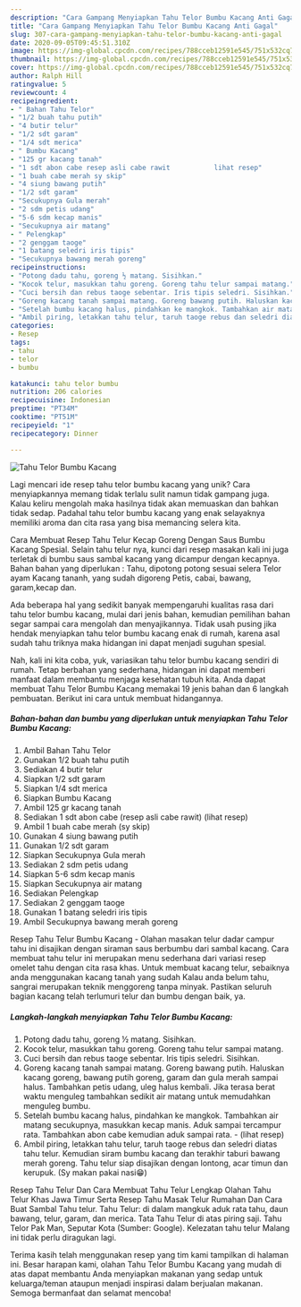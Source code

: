 ```yaml
---
description: "Cara Gampang Menyiapkan Tahu Telor Bumbu Kacang Anti Gagal"
title: "Cara Gampang Menyiapkan Tahu Telor Bumbu Kacang Anti Gagal"
slug: 307-cara-gampang-menyiapkan-tahu-telor-bumbu-kacang-anti-gagal
date: 2020-09-05T09:45:51.310Z
image: https://img-global.cpcdn.com/recipes/788cceb12591e545/751x532cq70/tahu-telor-bumbu-kacang-foto-resep-utama.jpg
thumbnail: https://img-global.cpcdn.com/recipes/788cceb12591e545/751x532cq70/tahu-telor-bumbu-kacang-foto-resep-utama.jpg
cover: https://img-global.cpcdn.com/recipes/788cceb12591e545/751x532cq70/tahu-telor-bumbu-kacang-foto-resep-utama.jpg
author: Ralph Hill
ratingvalue: 5
reviewcount: 4
recipeingredient:
- " Bahan Tahu Telor"
- "1/2 buah tahu putih"
- "4 butir telur"
- "1/2 sdt garam"
- "1/4 sdt merica"
- " Bumbu Kacang"
- "125 gr kacang tanah"
- "1 sdt abon cabe resep asli cabe rawit           lihat resep"
- "1 buah cabe merah sy skip"
- "4 siung bawang putih"
- "1/2 sdt garam"
- "Secukupnya Gula merah"
- "2 sdm petis udang"
- "5-6 sdm kecap manis"
- "Secukupnya air matang"
- " Pelengkap"
- "2 genggam taoge"
- "1 batang seledri iris tipis"
- "Secukupnya bawang merah goreng"
recipeinstructions:
- "Potong dadu tahu, goreng ½ matang. Sisihkan."
- "Kocok telur, masukkan tahu goreng. Goreng tahu telur sampai matang."
- "Cuci bersih dan rebus taoge sebentar. Iris tipis seledri. Sisihkan."
- "Goreng kacang tanah sampai matang. Goreng bawang putih. Haluskan kacang goreng, bawang putih goreng, garam dan gula merah sampai halus. Tambahkan petis udang, uleg halus kembali. Jika terasa berat waktu menguleg tambahkan sedikit air matang untuk memudahkan menguleg bumbu."
- "Setelah bumbu kacang halus, pindahkan ke mangkok. Tambahkan air matang secukupnya, masukkan kecap manis. Aduk sampai tercampur rata. Tambahkan abon cabe kemudian aduk sampai rata.             (lihat resep)"
- "Ambil piring, letakkan tahu telur, taruh taoge rebus dan seledri diatas tahu telur. Kemudian siram bumbu kacang dan terakhir taburi bawang merah goreng. Tahu telur siap disajikan dengan lontong, acar timun dan kerupuk. (Sy makan pakai nasi😁)"
categories:
- Resep
tags:
- tahu
- telor
- bumbu

katakunci: tahu telor bumbu 
nutrition: 206 calories
recipecuisine: Indonesian
preptime: "PT34M"
cooktime: "PT51M"
recipeyield: "1"
recipecategory: Dinner

---
```



![Tahu Telor Bumbu Kacang](https://img-global.cpcdn.com/recipes/788cceb12591e545/751x532cq70/tahu-telor-bumbu-kacang-foto-resep-utama.jpg)

Lagi mencari ide resep tahu telor bumbu kacang yang unik? Cara menyiapkannya memang tidak terlalu sulit namun tidak gampang juga. Kalau keliru mengolah maka hasilnya tidak akan memuaskan dan bahkan tidak sedap. Padahal tahu telor bumbu kacang yang enak selayaknya memiliki aroma dan cita rasa yang bisa memancing selera kita.

Cara Membuat Resep Tahu Telur Kecap Goreng Dengan Saus Bumbu Kacang Spesial. Selain tahu telur nya, kunci dari resep masakan kali ini juga terletak di bumbu saus sambal kacang yang dicampur dengan kecapnya. Bahan bahan yang diperlukan : Tahu, dipotong potong sesuai selera Telor ayam Kacang tananh, yang sudah digoreng Petis, cabai, bawang, garam,kecap dan.

Ada beberapa hal yang sedikit banyak mempengaruhi kualitas rasa dari tahu telor bumbu kacang, mulai dari jenis bahan, kemudian pemilihan bahan segar sampai cara mengolah dan menyajikannya. Tidak usah pusing jika hendak menyiapkan tahu telor bumbu kacang enak di rumah, karena asal sudah tahu triknya maka hidangan ini dapat menjadi suguhan spesial.


Nah, kali ini kita coba, yuk, variasikan tahu telor bumbu kacang sendiri di rumah. Tetap berbahan yang sederhana, hidangan ini dapat memberi manfaat dalam membantu menjaga kesehatan tubuh kita. Anda dapat membuat Tahu Telor Bumbu Kacang memakai 19 jenis bahan dan 6 langkah pembuatan. Berikut ini cara untuk membuat hidangannya.

<!--inarticleads1-->

##### Bahan-bahan dan bumbu yang diperlukan untuk menyiapkan Tahu Telor Bumbu Kacang:

1. Ambil  Bahan Tahu Telor
1. Gunakan 1/2 buah tahu putih
1. Sediakan 4 butir telur
1. Siapkan 1/2 sdt garam
1. Siapkan 1/4 sdt merica
1. Siapkan  Bumbu Kacang
1. Ambil 125 gr kacang tanah
1. Sediakan 1 sdt abon cabe (resep asli cabe rawit)           (lihat resep)
1. Ambil 1 buah cabe merah (sy skip)
1. Gunakan 4 siung bawang putih
1. Gunakan 1/2 sdt garam
1. Siapkan Secukupnya Gula merah
1. Sediakan 2 sdm petis udang
1. Siapkan 5-6 sdm kecap manis
1. Siapkan Secukupnya air matang
1. Sediakan  Pelengkap
1. Sediakan 2 genggam taoge
1. Gunakan 1 batang seledri iris tipis
1. Ambil Secukupnya bawang merah goreng


Resep Tahu Telur Bumbu Kacang - Olahan masakan telur dadar campur tahu ini disajikan dengan siraman saus berbumbu dari sambal kacang. Cara membuat tahu telur ini merupakan menu sederhana dari variasi resep omelet tahu dengan cita rasa khas. Untuk membuat kacang telur, sebaiknya anda menggunakan kacang tanah yang sudah Kalau anda belum tahu, sangrai merupakan teknik menggoreng tanpa minyak. Pastikan seluruh bagian kacang telah terlumuri telur dan bumbu dengan baik, ya. 

<!--inarticleads2-->

##### Langkah-langkah menyiapkan Tahu Telor Bumbu Kacang:

1. Potong dadu tahu, goreng ½ matang. Sisihkan.
1. Kocok telur, masukkan tahu goreng. Goreng tahu telur sampai matang.
1. Cuci bersih dan rebus taoge sebentar. Iris tipis seledri. Sisihkan.
1. Goreng kacang tanah sampai matang. Goreng bawang putih. Haluskan kacang goreng, bawang putih goreng, garam dan gula merah sampai halus. Tambahkan petis udang, uleg halus kembali. Jika terasa berat waktu menguleg tambahkan sedikit air matang untuk memudahkan menguleg bumbu.
1. Setelah bumbu kacang halus, pindahkan ke mangkok. Tambahkan air matang secukupnya, masukkan kecap manis. Aduk sampai tercampur rata. Tambahkan abon cabe kemudian aduk sampai rata. -             (lihat resep)
1. Ambil piring, letakkan tahu telur, taruh taoge rebus dan seledri diatas tahu telur. Kemudian siram bumbu kacang dan terakhir taburi bawang merah goreng. Tahu telur siap disajikan dengan lontong, acar timun dan kerupuk. (Sy makan pakai nasi😁)


Resep Tahu Telur Dan Cara Membuat Tahu Telur Lengkap Olahan Tahu Telur Khas Jawa Timur Serta Resep Tahu Masak Telur Rumahan Dan Cara Buat Sambal Tahu telur. Tahu Telur: di dalam mangkuk aduk rata tahu, daun bawang, telur, garam, dan merica. Tata Tahu Telur di atas piring saji. Tahu Telor Pak Man, Seputar Kota (Sumber: Google). Kelezatan tahu telur Malang ini tidak perlu diragukan lagi. 

Terima kasih telah menggunakan resep yang tim kami tampilkan di halaman ini. Besar harapan kami, olahan Tahu Telor Bumbu Kacang yang mudah di atas dapat membantu Anda menyiapkan makanan yang sedap untuk keluarga/teman ataupun menjadi inspirasi dalam berjualan makanan. Semoga bermanfaat dan selamat mencoba!

